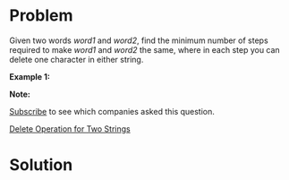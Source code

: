 
# Problem

Given two words _word1_ and _word2_, find the minimum number of steps required
to make _word1_ and _word2_ the same, where in each step you can delete one
character in either string.

**Example 1:**  

**Note:**  

[Subscribe](/subscribe/) to see which companies asked this question.



[Delete Operation for Two Strings](https://leetcode.com/problems/delete-operation-for-two-strings)

# Solution



